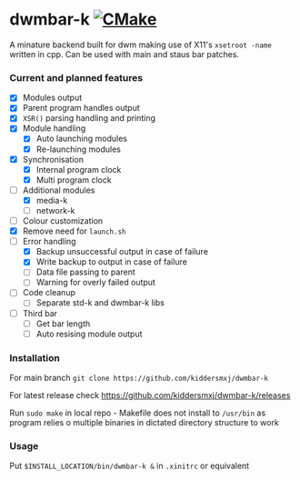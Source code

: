 # dwmbar-k [![CMake](https://github.com/kiddersmxj/dwmbar-k/actions/workflows/cmake.yml/style=for-the-badge)](https://github.com/kiddersmxj/dwmbar-k/actions/workflows/cmake.yml)

A minature backend built for dwm making use of X11's `xsetroot -name` written in cpp. Can be used with main and staus bar patches.

### Current and planned features
- [x] Modules output
- [x] Parent program handles output
- [x] `XSR()` parsing handling and printing
- [x] Module handling
    - [x] Auto launching modules
    - [x] Re-launching modules
- [x] Synchronisation
    - [x] Internal program clock
    - [x] Multi program clock
- [ ] Additional modules
    - [x] media-k
    - [ ] network-k
- [ ] Colour customization
- [x] Remove need for `launch.sh`
- [ ] Error handling
    - [x] Backup unsuccessful output in case of failure
    - [x] Write backup to output in case of failure
    - [ ] Data file passing to parent
    - [ ] Warning for overly failed output
- [ ] Code cleanup
    - [ ] Separate std-k and dwmbar-k libs
- [ ] Third bar
    - [ ] Get bar length
    - [ ] Auto resising module output

### Installation
For main branch `git clone https://github.com/kiddersmxj/dwmbar-k`

For latest release check https://github.com/kiddersmxj/dwmbar-k/releases

Run `sudo make` in local repo - Makefile does not install to `/usr/bin` as program relies o multiple binaries in dictated directory structure to work

### Usage
Put `$INSTALL_LOCATION/bin/dwmbar-k &` in `.xinitrc` or equivalent

